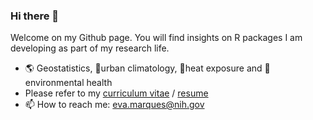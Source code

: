 ### Hi there 👋

Welcome on my Github page. You will find insights on R packages I am developing as part of my research life. 

+ 🌎 Geostatistics, 🌃urban climatology, 🥵heat exposure and 🏥environmental health
+ Please refer to my [curriculum vitae](resume_eva_marques_20240207.pdf) / [resume](https://github.com/eva0marques/eva0marques/blob/main/resume_eva_marques_20240207.pdf)
+ 📫 How to reach me: eva.marques@nih.gov

